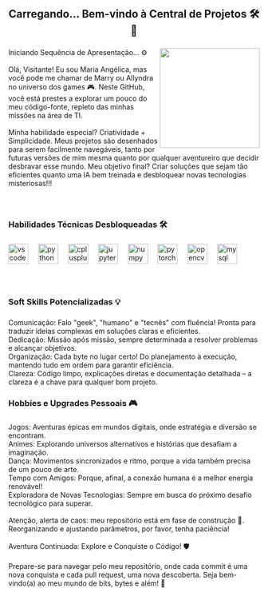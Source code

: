 <h2 align="center">Carregando... Bem-vindo à Central de Projetos 🛠️🚀</h2>

###

<img align="right" height="200" src="https://media0.giphy.com/media/v1.Y2lkPTc5MGI3NjExa3BrczMzdTcyOXd0dTFuMmp6Z2s4MjZ5bjdsd3JseWQ2bHc2MnFmdCZlcD12MV9pbnRlcm5hbF9naWZfYnlfaWQmY3Q9Zw/7cDC4htdvbSrfr7nBM/giphy.webp"  />

###

<p align="left">Iniciando Sequência de Apresentação... ⚙️<br><br>Olá, Visitante! Eu sou Maria Angélica, mas você pode me chamar de Marry ou Allyndra no universo dos games 🎮. Neste GitHub, você está prestes a explorar um pouco do meu código-fonte, repleto das minhas missões na área de TI.<br><br>Minha habilidade especial? Criatividade + Simplicidade. Meus projetos são desenhados para serem facilmente navegáveis, tanto por futuras versões de mim mesma quanto por qualquer aventureiro que decidir desbravar esse mundo. Meu objetivo final? Criar soluções que sejam tão eficientes quanto uma IA bem treinada e desbloquear novas tecnologias misteriosas!!!</p>

###

<br clear="both">

<h3 align="left">Habilidades Técnicas Desbloqueadas 🛠️</h3>

###

<div align="left">
  <img src="https://cdn.jsdelivr.net/gh/devicons/devicon/icons/vscode/vscode-original.svg" height="40" alt="vscode logo"  />
  <img width="12" />
  <img src="https://cdn.jsdelivr.net/gh/devicons/devicon/icons/python/python-original.svg" height="40" alt="python logo"  />
  <img width="12" />
  <img src="https://cdn.jsdelivr.net/gh/devicons/devicon/icons/cplusplus/cplusplus-original.svg" height="40" alt="cplusplus logo"  />
  <img width="12" />
  <img src="https://cdn.jsdelivr.net/gh/devicons/devicon/icons/jupyter/jupyter-original.svg" height="40" alt="jupyter logo"  />
  <img width="12" />
  <img src="https://cdn.jsdelivr.net/gh/devicons/devicon/icons/numpy/numpy-original.svg" height="40" alt="numpy logo"  />
  <img width="12" />
  <img src="https://cdn.jsdelivr.net/gh/devicons/devicon/icons/pytorch/pytorch-original.svg" height="40" alt="pytorch logo"  />
  <img width="12" />
  <img src="https://cdn.jsdelivr.net/gh/devicons/devicon/icons/opencv/opencv-original.svg" height="40" alt="opencv logo"  />
  <img width="12" />
  <img src="https://cdn.jsdelivr.net/gh/devicons/devicon/icons/mysql/mysql-original.svg" height="40" alt="mysql logo"  />
</div>

###

<br clear="both">

<h3 align="left">Soft Skills Potencializadas 💡</h3>

###

<p align="left">Comunicação: Falo "geek", "humano" e "tecnês" com fluência! Pronta para traduzir ideias complexas em soluções claras e eficientes.<br>Dedicação: Missão após missão, sempre determinada a resolver problemas e alcançar objetivos.<br>Organização: Cada byte no lugar certo! Do planejamento à execução, mantendo tudo em ordem para garantir eficiência.<br>Clareza: Código limpo, explicações diretas e documentação detalhada – a clareza é a chave para qualquer bom projeto.</p>

###

<h3 align="left">Hobbies e Upgrades Pessoais 🎮</h3>

###

<p align="left">Jogos: Aventuras épicas em mundos digitais, onde estratégia e diversão se encontram.<br>Animes: Explorando universos alternativos e histórias que desafiam a imaginação.<br>Dança: Movimentos sincronizados e ritmo, porque a vida também precisa de um pouco de arte.<br>Tempo com Amigos: Porque, afinal, a conexão humana é a melhor energia renovável!<br>Exploradora de Novas Tecnologias: Sempre em busca do próximo desafio tecnológico para superar.<br><br>Atenção, alerta de caos: meu repositório está em fase de construção 🚧. Reorganizando e ajustando parâmetros, por favor, tenha paciência!<br><br>Aventura Continuada: Explore e Conquiste o Código! 🛡️<br><br>Prepare-se para navegar pelo meu repositório, onde cada commit é uma nova conquista e cada pull request, uma nova descoberta. Seja bem-vindo(a) ao meu mundo de bits, bytes e além! 🚀</p>

###
